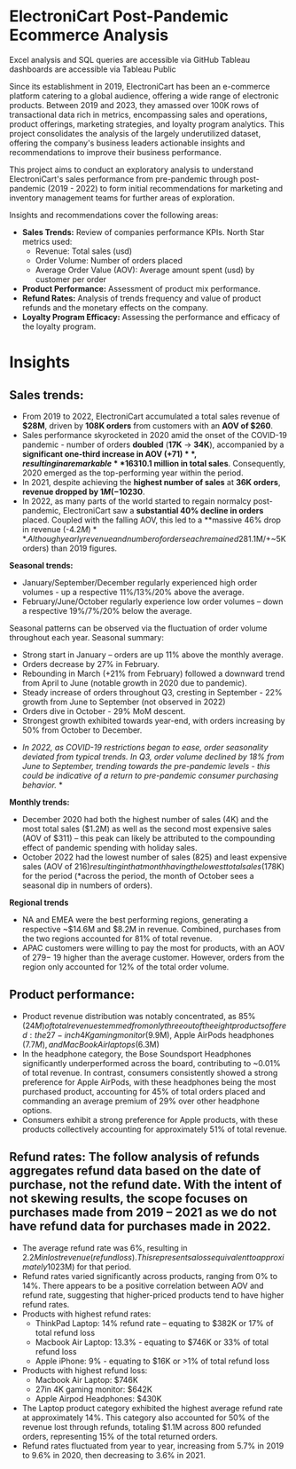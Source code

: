 # ElectroniCart Post-Pandemic Ecommerce Analysis
Excel analysis and SQL queries are accessible via GitHub
Tableau dashboards are accessible via Tableau Public

Since its establishment in 2019, ElectroniCart has been an e-commerce platform catering to a global audience, offering a wide range of electronic products. Between 2019 and 2023, they amassed over 100K rows of transactional data rich in metrics, encompassing sales and operations, product offerings, marketing strategies, and loyalty program analytics. This project consolidates the analysis of the largely underutilized dataset, offering the company's business leaders actionable insights and recommendations to improve their business performance.

This project aims to conduct an exploratory analysis to understand ElectroniCart's sales performance from pre-pandemic through post-pandemic (2019 - 2022) to form initial recommendations for marketing and inventory management teams for further areas of exploration.

Insights and recommendations cover the following areas:

- **Sales Trends:** Review of companies performance KPIs. North Star metrics used:
  - Revenue: Total sales (usd)
  - Order Volume: Number of orders placed
  - Average Order Value (AOV):  Average amount spent (usd)  by customer per order
- **Product Performance:**  Assessment  of product mix performance.
- **Refund Rates:** Analysis of trends frequency and value of product refunds  and the monetary effects on the company.
- **Loyalty Program Efficacy:** Assessing the performance and efficacy of the loyalty program.

# Insights
## **Sales trends:**
- From 2019 to 2022, ElectroniCart accumulated a total sales revenue of **$28M**, driven by **108K orders** from customers with an **AOV of $260**.
- Sales performance skyrocketed in 2020 amid the onset of the COVID-19 pandemic - number of orders **doubled** (**17K** -> **34K**), accompanied by a **significant one-third increase in AOV (+$71)**, resulting in a remarkable **163% surge in revenue**, amounting to **$10.1 million in total sales**. Consequently, 2020 emerged as the top-performing year within the period.
 - In 2021, despite achieving the **highest number of sales** at **36K orders**, **revenue dropped by $1M (-10%)** from 2020 due to a **15% decline in AOV** – this decrease marked the onset of a downward trend in AOV that persisted throughout the period, ultimately settling back to pre-pandemic levels at approximately **$230**.
- In 2022, as many parts of the world started to regain normalcy post-pandemic, ElectroniCart saw a **substantial 40% decline in orders** placed. Coupled with the falling AOV, this led to a **massive 46% drop in revenue (-$4.2M)**. Although yearly revenue and number of orders each remained 28% higher (+$1.1M/+~5K orders) than 2019 figures. <!-- Need to revisit -->

**Seasonal trends:**
- January/September/December regularly experienced high order volumes - up a respective 11%/13%/20% above the average. 
- February/June/October regularly experience low order volumes – down a respective 19%/7%/20% below the average.

Seasonal patterns can be observed via the fluctuation of order volume throughout each year. Seasonal summary:
- Strong start in January – orders are up 11% above the monthly average.
- Orders decrease by 27% in February.
- Rebounding in March (+21% from February) followed a downward trend from April to June (notable growth in 2020 due to pandemic).
- Steady increase of orders throughout Q3, cresting in September - 22% growth from June to September (not observed in 2022)
- Orders dive in October - 29% MoM descent.
- Strongest growth exhibited towards year-end, with orders increasing by 50% from October to December.

* *In 2022, as COVID-19 restrictions began to ease, order seasonality deviated from typical trends. In Q3, order volume declined by 18% from June to September, trending towards the pre-pandemic levels - this could be indicative of a return to pre-pandemic consumer purchasing behavior.* *

**Monthly trends:**
- December 2020 had both the highest number of sales (4K) and the most total sales ($1.2M) as well as the second most expensive sales (AOV of $311) – this peak can likely be attributed to the compounding effect of pandemic spending with holiday sales.
- October 2022 had the lowest number of sales (825) and least expensive sales (AOV of $216) resulting in that month having the lowest total sales ($178K) for the period (*across the period, the month of October sees a seasonal dip in numbers of orders).

**Regional trends**
- NA and EMEA were the best performing regions, generating a respective ~$14.6M and $8.2M in revenue. Combined, purchases from the two regions accounted for 81% of total revenue.
- APAC customers were willing to pay the most for products, with an AOV of $279 - ~$19 higher than the average customer. However, orders from the region only accounted for 12% of the total order volume.

## **Product performance:**
- Product revenue distribution was notably concentrated, as 85% ($24M) of total revenue stemmed from only three out of the eight products offered: the 27-inch 4K gaming monitor ($9.9M), Apple AirPods headphones ($7.7M), and MacBook Air laptops ($6.3M)
- In the headphone category, the Bose Soundsport Headphones significantly underperformed across the board, contributing to ~0.01% of total revenue. In contrast, consumers consistently showed a strong preference for Apple AirPods, with these headphones being the most purchased product, accounting for 45% of total orders placed and commanding an average premium of 29% over other headphone options.
- Consumers exhibit a strong preference for Apple products, with these products collectively accounting for approximately 51% of total revenue.

## **Refund rates:** The follow analysis of refunds aggregates refund data based on the date of purchase, not the refund date. With the intent of not skewing results, the scope focuses on purchases made from 2019 – 2021 as we do not have refund data for purchases made in 2022.
- The average refund rate was 6%, resulting in $2.2M in lost revenue (refund loss). This represents a loss equivalent to approximately 10% of the total revenue ($23M) for that period.
- Refund rates varied significantly across products, ranging from 0% to 14%. There appears to be a positive correlation between AOV and refund rate, suggesting that higher-priced products tend to have higher refund rates.
- Products with highest refund rates:
  - ThinkPad Laptop: 14% refund rate – equating to $382K or 17% of total refund loss
  - Macbook Air Laptop: 13.3% - equating to $746K or 33% of total refund loss
  - Apple iPhone: 9% - equating to $16K or >1% of total refund loss
- Products with highest refund loss:
  - Macbook Air Laptop: $746K
  - 27in 4K gaming monitor: $642K
  - Apple Airpod Headphones: $430K
- The Laptop product category exhibited the highest average refund rate at approximately 14%. This category also accounted for 50% of the revenue lost through refunds, totaling $1.1M across 800 refunded orders, representing 15% of the total returned orders.
- Refund rates fluctuated from year to year, increasing from 5.7% in 2019 to 9.6% in 2020, then decreasing to 3.6% in 2021.



